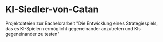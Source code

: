 # KI-Siedler-von-Catan
Projektdateien zur Bachelorarbeit "Die Entwicklung eines Strategiespiels, das es KI-Spielern ermöglicht gegeneinander anzutreten und KIs gegeneinander zu testen"
